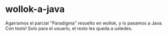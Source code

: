 # wollok-a-java
Agarramos el parcial "Paradigma" resuelto en wollok, y lo pasamos a Java. Con tests! Solo para el usuario, el resto les queda a ustedes.
